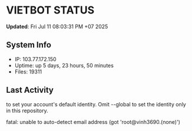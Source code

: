 # VIETBOT STATUS
**Updated**: Fri Jul 11 08:03:31 PM +07 2025

## System Info
- IP: 103.77.172.150
- Uptime: up 5 days, 23 hours, 50 minutes
- Files: 19311

## Last Activity

to set your account's default identity.
Omit --global to set the identity only in this repository.

fatal: unable to auto-detect email address (got 'root@vinh3690.(none)')
